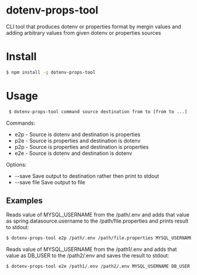 # dotenv-props-tool

CLI tool that produces dotenv or properties format by mergin values and adding arbitrary values from given dotenv or properties sources

# Install 

```bash
$ npm install -g dotenv-props-tool
```

# Usage

```bash
 $ dotenv-props-tool command source destination from to [from to ...] [--save]
```

Commands:
* e2p - Source is dotenv and destination is properties
* p2e - Source is properties and destination is dotenv
* p2p - Source is properties and destination is properties
* e2e - Source is dotenv and destination is dotenv

Options:
* --save       Save output to destination rather then print to stdout
* --save file  Save output to file

## Examples

Reads value of MYSQL_USERNAME from the /path/.env and adds that value as spring.datasource.username 
to the /path/file.properties and prints result to stdout:

```bash
$ dotenv-props-tool e2p /path/.env /path/file.properties MYSQL_USERNAME spring.datasource.username
```

Reads value of MYSQL_USERNAME from the /path1/.env and adds that value as DB_USER
to the /path2/.env and saves the result to stdout:

```bash
$ dotenv-props-tool e2e /path1/.env /path2/.env MYSQL_USERNAME DB_USER --save /path3/.env
```
